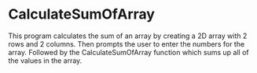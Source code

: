 # CalculateSumOfArray

This program calculates the sum of an array by creating a 2D array with 2 rows and 2 columns. Then prompts the user to enter the numbers for the array. Followed by the CalculateSumOfArray function which sums up all of the values in the array. 

